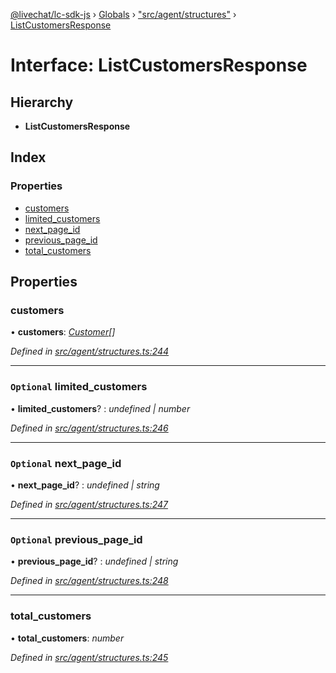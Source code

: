 [@livechat/lc-sdk-js](../README.md) › [Globals](../globals.md) › ["src/agent/structures"](../modules/_src_agent_structures_.md) › [ListCustomersResponse](_src_agent_structures_.listcustomersresponse.md)

# Interface: ListCustomersResponse

## Hierarchy

* **ListCustomersResponse**

## Index

### Properties

* [customers](_src_agent_structures_.listcustomersresponse.md#customers)
* [limited_customers](_src_agent_structures_.listcustomersresponse.md#optional-limited_customers)
* [next_page_id](_src_agent_structures_.listcustomersresponse.md#optional-next_page_id)
* [previous_page_id](_src_agent_structures_.listcustomersresponse.md#optional-previous_page_id)
* [total_customers](_src_agent_structures_.listcustomersresponse.md#total_customers)

## Properties

###  customers

• **customers**: *[Customer](_src_objects_index_.customer.md)[]*

*Defined in [src/agent/structures.ts:244](https://github.com/livechat/lc-sdk-js/blob/de56f05/src/agent/structures.ts#L244)*

___

### `Optional` limited_customers

• **limited_customers**? : *undefined | number*

*Defined in [src/agent/structures.ts:246](https://github.com/livechat/lc-sdk-js/blob/de56f05/src/agent/structures.ts#L246)*

___

### `Optional` next_page_id

• **next_page_id**? : *undefined | string*

*Defined in [src/agent/structures.ts:247](https://github.com/livechat/lc-sdk-js/blob/de56f05/src/agent/structures.ts#L247)*

___

### `Optional` previous_page_id

• **previous_page_id**? : *undefined | string*

*Defined in [src/agent/structures.ts:248](https://github.com/livechat/lc-sdk-js/blob/de56f05/src/agent/structures.ts#L248)*

___

###  total_customers

• **total_customers**: *number*

*Defined in [src/agent/structures.ts:245](https://github.com/livechat/lc-sdk-js/blob/de56f05/src/agent/structures.ts#L245)*
